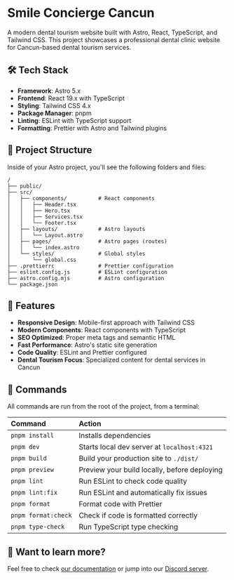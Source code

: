 # Smile Concierge Cancun

A modern dental tourism website built with Astro, React, TypeScript, and Tailwind CSS. This project showcases a professional dental clinic website for Cancun-based dental tourism services.

## 🛠️ Tech Stack

- **Framework**: Astro 5.x
- **Frontend**: React 19.x with TypeScript
- **Styling**: Tailwind CSS 4.x
- **Package Manager**: pnpm
- **Linting**: ESLint with TypeScript support
- **Formatting**: Prettier with Astro and Tailwind plugins

## 🚀 Project Structure

Inside of your Astro project, you'll see the following folders and files:

```text
/
├── public/
├── src/
│   ├── components/          # React components
│   │   ├── Header.tsx
│   │   ├── Hero.tsx
│   │   ├── Services.tsx
│   │   └── Footer.tsx
│   ├── layouts/             # Astro layouts
│   │   └── Layout.astro
│   ├── pages/               # Astro pages (routes)
│   │   └── index.astro
│   └── styles/              # Global styles
│       └── global.css
├── .prettierrc              # Prettier configuration
├── eslint.config.js         # ESLint configuration
├── astro.config.mjs         # Astro configuration
└── package.json
```

## 🎨 Features

- **Responsive Design**: Mobile-first approach with Tailwind CSS
- **Modern Components**: React components with TypeScript
- **SEO Optimized**: Proper meta tags and semantic HTML
- **Fast Performance**: Astro's static site generation
- **Code Quality**: ESLint and Prettier configured
- **Dental Tourism Focus**: Specialized content for dental services in Cancun

## 🧞 Commands

All commands are run from the root of the project, from a terminal:

| Command                   | Action                                           |
| :------------------------ | :----------------------------------------------- |
| `pnpm install`            | Installs dependencies                            |
| `pnpm dev`                | Starts local dev server at `localhost:4321`     |
| `pnpm build`              | Build your production site to `./dist/`         |
| `pnpm preview`            | Preview your build locally, before deploying    |
| `pnpm lint`               | Run ESLint to check code quality                |
| `pnpm lint:fix`           | Run ESLint and automatically fix issues         |
| `pnpm format`             | Format code with Prettier                       |
| `pnpm format:check`       | Check if code is formatted correctly            |
| `pnpm type-check`         | Run TypeScript type checking                    |

## 👀 Want to learn more?

Feel free to check [our documentation](https://docs.astro.build) or jump into our [Discord server](https://astro.build/chat).
